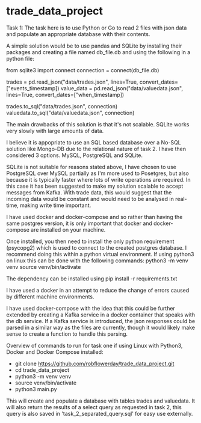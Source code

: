 # trade_data_project

Task 1:
The task here is to use Python or Go to read 2 files with json data and
populate an appropriate database with their contents. 

A simple solution would be to use pandas and SQLite by installing
their packages and creating a file named db_file.db and using the
following in a python file:

from sqlite3 import connect
connection = connect(db_file.db)

trades = pd.read_json("data/trades.json", lines=True, convert_dates=["events_timestamp])
value_data = pd.read_json("data/valuedata.json", lines=True, convert_dates=["when_timestamp])

trades.to_sql("data/trades.json", connection)
valuedata.to_sql("data/valuedata.json", connection)

The main drawbacks of this solution is that it's not scalable. SQLite
works very slowly with large amounts of data.

I believe it is appopriate to use an SQL based database over a No-SQL
solution like Mongo-DB due to the relational nature of task 2. I have
then considered 3 options. MySQL, PostgreSQL and SQLite.

SQLite is not suitable for reasons stated above, I have chosen to use
PostgreSQL over MySQL partially as I'm more used to Posetgres, but
also because it is typically faster where lots of write operations
are required. In this case it has been suggested to make my solution
scalable to accept messages from Kafka. With trade data, this would
suggest that the incoming data would be constant and would need to be
analysed in real-time, making write time important.

I have used docker and docker-compose and so rather than having the
same postgres version, it is only important that docker and
docker-compose are installed on your machine.

Once installed, you then need to install the only python requirement
(psycopg2) which is used to connect to the created postgres database.
I recommend doing this within a python virtual environment. If using
python3 on linux this can be done with the following commands:
python3 -m venv venv
source venv/bin/activate

The dependency can be installed using pip install -r requirements.txt

I have used a docker in an attempt to reduce the change of errors
caused by different machine environments.

I have used docker-compose with the idea that this could be further
extended by creating a Kafka service in a docker container that speaks
with the db service. If a Kafka service is introduced, the json
responses could be parsed in a similar way as the files are currently,
though it would likely make sense to create a function to handle this
parsing.

Overview of commands to run for task one if using Linux with Python3,
Docker and Docker Compose installed:

- git clone https://github.com/robflowerday/trade_data_project.git
- cd trade_data_project
- python3 -m venv venv
- source venv/bin/activate
- python3 main.py

This will create and populate a database with tables trades and
valuedata. It will also return the results of a select query as
requested in task 2, this query is also saved in
'task_2_separated_query.sql' for easy use externally.
